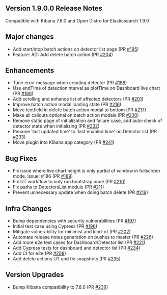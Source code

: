 ## Version 1.9.0.0 Release Notes

Compatible with Kibana 7.8.0 and Open Distro for Elasticsearch 1.9.0

## Major changes

- Add start/stop batch actions on detector list page (PR [#195](https://github.com/opendistro-for-elasticsearch/anomaly-detection-kibana-plugin/pull/195))
- Feature: AD: Add delete batch action (PR [#204](https://github.com/opendistro-for-elasticsearch/anomaly-detection-kibana-plugin/pull/204))

## Enhancements

- Tune error message when creating detector (PR [#188](https://github.com/opendistro-for-elasticsearch/anomaly-detection-kibana-plugin/pull/188))
- Use endTime of detectionInterval as plotTime on Dashboard live chart (PR [#190](https://github.com/opendistro-for-elasticsearch/anomaly-detection-kibana-plugin/pull/190))
- Add scrolling and enhance list of affected detectors (PR [#201](https://github.com/opendistro-for-elasticsearch/anomaly-detection-kibana-plugin/pull/201))
- Improve batch action modal loading state (PR [#216](https://github.com/opendistro-for-elasticsearch/anomaly-detection-kibana-plugin/pull/216))
- Move textfield in delete batch action modal to bottom (PR [#217](https://github.com/opendistro-for-elasticsearch/anomaly-detection-kibana-plugin/pull/217))
- Make all callouts optional on batch action modals (PR [#230](https://github.com/opendistro-for-elasticsearch/anomaly-detection-kibana-plugin/pull/230))
- Remove static page of initialization and failure case, add auto-check of detector state when initializing (PR [#232](https://github.com/opendistro-for-elasticsearch/anomaly-detection-kibana-plugin/pull/232))
- Rename 'last updated time' to 'last enabled time' on Detector list (PR [#233](https://github.com/opendistro-for-elasticsearch/anomaly-detection-kibana-plugin/pull/233))
- Move plugin into Kibana app category (PR [#241](https://github.com/opendistro-for-elasticsearch/anomaly-detection-kibana-plugin/pull/241))

## Bug Fixes

- Fix issue where live chart height is only partial of window in fullscreen mode. Issue: #186 (PR [#189](https://github.com/opendistro-for-elasticsearch/anomaly-detection-kibana-plugin/pull/189))
- Fix UT workflow to only run bootstrap once (PR [#210](https://github.com/opendistro-for-elasticsearch/anomaly-detection-kibana-plugin/pull/210))
- Fix paths to DetectorsList module (PR [#211](https://github.com/opendistro-for-elasticsearch/anomaly-detection-kibana-plugin/pull/211))
- Prevent unnecessary update when doing batch delete (PR [#219](https://github.com/opendistro-for-elasticsearch/anomaly-detection-kibana-plugin/pull/219))

## Infra Changes

- Bump dependencies with security vulnerabilities (PR [#197](https://github.com/opendistro-for-elasticsearch/anomaly-detection-kibana-plugin/pull/197))
- Initial test case using Cypress (PR [#196](https://github.com/opendistro-for-elasticsearch/anomaly-detection-kibana-plugin/pull/196))
- Mitigate vulnerability for minimist and kind-of (PR [#202](https://github.com/opendistro-for-elasticsearch/anomaly-detection-kibana-plugin/pull/202))
- Automate release notes generation on pushes to master (PR [#226](https://github.com/opendistro-for-elasticsearch/anomaly-detection-kibana-plugin/pull/226))
- Add more e2e test cases for Dashboard/Detector list (PR [#221](https://github.com/opendistro-for-elasticsearch/anomaly-detection-kibana-plugin/pull/221))
- Add Cypress tests for dashboard and detector list (PR [#234](https://github.com/opendistro-for-elasticsearch/anomaly-detection-kibana-plugin/pull/234))
- Add CI for e2e (PR [#208](https://github.com/opendistro-for-elasticsearch/anomaly-detection-kibana-plugin/pull/208))
- Add delete actions UT and fix snapshots (PR [#235](https://github.com/opendistro-for-elasticsearch/anomaly-detection-kibana-plugin/pull/235))

## Version Upgrades

- Bump Kibana compatibility to 7.8.0 (PR [#239](https://github.com/opendistro-for-elasticsearch/anomaly-detection-kibana-plugin/pull/239))
